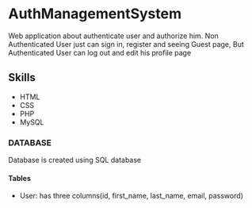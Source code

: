 # AuthManagementSystem
Web application about authenticate user and authorize him.
Non Authenticated User just can sign in, register and seeing Guest page,
But Authenticated User can log out and edit his profile page

## Skills
* HTML
* CSS
* PHP
* MySQL

### DATABASE
Database is created using SQL database
#### Tables
* User: has three columns(id, first_name, last_name, email, password) 
